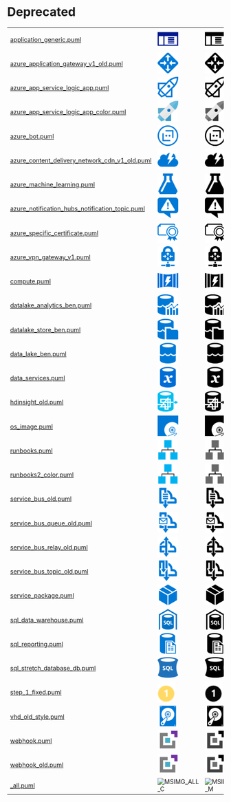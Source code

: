 # Deprecated

|   |   |   |   |
|---|---|---|---|
| [application_generic.puml](application_generic.puml) | ![MSIMG_APPLICATIONGENERIC_C](application_generic.png) | ![MSIMG_APPLICATIONGENERIC_M](application_generic_mono.png) | ![MSIMG_APPLICATIONGENERIC_G](application_generic_gray.png) | 
| [azure_application_gateway_v1_old.puml](azure_application_gateway_v1_old.puml) | ![MSIMG_AZUREAPPLICATIONGATEWAYV1OLD_C](azure_application_gateway_v1_old.png) | ![MSIMG_AZUREAPPLICATIONGATEWAYV1OLD_M](azure_application_gateway_v1_old_mono.png) | ![MSIMG_AZUREAPPLICATIONGATEWAYV1OLD_G](azure_application_gateway_v1_old_gray.png) | 
| [azure_app_service_logic_app.puml](azure_app_service_logic_app.puml) | ![MSIMG_AZUREAPPSERVICELOGICAPP_C](azure_app_service_logic_app.png) | ![MSIMG_AZUREAPPSERVICELOGICAPP_M](azure_app_service_logic_app_mono.png) | ![MSIMG_AZUREAPPSERVICELOGICAPP_G](azure_app_service_logic_app_gray.png) | 
| [azure_app_service_logic_app_color.puml](azure_app_service_logic_app_color.puml) | ![MSIMG_AZUREAPPSERVICELOGICAPPCOLOR_C](azure_app_service_logic_app_color.png) | ![MSIMG_AZUREAPPSERVICELOGICAPPCOLOR_M](azure_app_service_logic_app_color_mono.png) | ![MSIMG_AZUREAPPSERVICELOGICAPPCOLOR_G](azure_app_service_logic_app_color_gray.png) | 
| [azure_bot.puml](azure_bot.puml) | ![MSIMG_AZUREBOT_C](azure_bot.png) | ![MSIMG_AZUREBOT_M](azure_bot_mono.png) | ![MSIMG_AZUREBOT_G](azure_bot_gray.png) | 
| [azure_content_delivery_network_cdn_v1_old.puml](azure_content_delivery_network_cdn_v1_old.puml) | ![MSIMG_AZURECONTENTDELIVERYNETWORKCDNV1OLD_C](azure_content_delivery_network_cdn_v1_old.png) | ![MSIMG_AZURECONTENTDELIVERYNETWORKCDNV1OLD_M](azure_content_delivery_network_cdn_v1_old_mono.png) | ![MSIMG_AZURECONTENTDELIVERYNETWORKCDNV1OLD_G](azure_content_delivery_network_cdn_v1_old_gray.png) | 
| [azure_machine_learning.puml](azure_machine_learning.puml) | ![MSIMG_AZUREMACHINELEARNING_C](azure_machine_learning.png) | ![MSIMG_AZUREMACHINELEARNING_M](azure_machine_learning_mono.png) | ![MSIMG_AZUREMACHINELEARNING_G](azure_machine_learning_gray.png) | 
| [azure_notification_hubs_notification_topic.puml](azure_notification_hubs_notification_topic.puml) | ![MSIMG_AZURENOTIFICATIONHUBSNOTIFICATIONTOPIC_C](azure_notification_hubs_notification_topic.png) | ![MSIMG_AZURENOTIFICATIONHUBSNOTIFICATIONTOPIC_M](azure_notification_hubs_notification_topic_mono.png) | ![MSIMG_AZURENOTIFICATIONHUBSNOTIFICATIONTOPIC_G](azure_notification_hubs_notification_topic_gray.png) | 
| [azure_specific_certificate.puml](azure_specific_certificate.puml) | ![MSIMG_AZURESPECIFICCERTIFICATE_C](azure_specific_certificate.png) | ![MSIMG_AZURESPECIFICCERTIFICATE_M](azure_specific_certificate_mono.png) | ![MSIMG_AZURESPECIFICCERTIFICATE_G](azure_specific_certificate_gray.png) | 
| [azure_vpn_gateway_v1.puml](azure_vpn_gateway_v1.puml) | ![MSIMG_AZUREVPNGATEWAYV1_C](azure_vpn_gateway_v1.png) | ![MSIMG_AZUREVPNGATEWAYV1_M](azure_vpn_gateway_v1_mono.png) | ![MSIMG_AZUREVPNGATEWAYV1_G](azure_vpn_gateway_v1_gray.png) | 
| [compute.puml](compute.puml) | ![MSIMG_COMPUTE_C](compute.png) | ![MSIMG_COMPUTE_M](compute_mono.png) | ![MSIMG_COMPUTE_G](compute_gray.png) | 
| [datalake_analytics_ben.puml](datalake_analytics_ben.puml) | ![MSIMG_DATALAKEANALYTICSBEN_C](datalake_analytics_ben.png) | ![MSIMG_DATALAKEANALYTICSBEN_M](datalake_analytics_ben_mono.png) | ![MSIMG_DATALAKEANALYTICSBEN_G](datalake_analytics_ben_gray.png) | 
| [datalake_store_ben.puml](datalake_store_ben.puml) | ![MSIMG_DATALAKESTOREBEN_C](datalake_store_ben.png) | ![MSIMG_DATALAKESTOREBEN_M](datalake_store_ben_mono.png) | ![MSIMG_DATALAKESTOREBEN_G](datalake_store_ben_gray.png) | 
| [data_lake_ben.puml](data_lake_ben.puml) | ![MSIMG_DATALAKEBEN_C](data_lake_ben.png) | ![MSIMG_DATALAKEBEN_M](data_lake_ben_mono.png) | ![MSIMG_DATALAKEBEN_G](data_lake_ben_gray.png) | 
| [data_services.puml](data_services.puml) | ![MSIMG_DATASERVICES_C](data_services.png) | ![MSIMG_DATASERVICES_M](data_services_mono.png) | ![MSIMG_DATASERVICES_G](data_services_gray.png) | 
| [hdinsight_old.puml](hdinsight_old.puml) | ![MSIMG_HDINSIGHTOLD_C](hdinsight_old.png) | ![MSIMG_HDINSIGHTOLD_M](hdinsight_old_mono.png) | ![MSIMG_HDINSIGHTOLD_G](hdinsight_old_gray.png) | 
| [os_image.puml](os_image.puml) | ![MSIMG_OSIMAGE_C](os_image.png) | ![MSIMG_OSIMAGE_M](os_image_mono.png) | ![MSIMG_OSIMAGE_G](os_image_gray.png) | 
| [runbooks.puml](runbooks.puml) | ![MSIMG_RUNBOOKS_C](runbooks.png) | ![MSIMG_RUNBOOKS_M](runbooks_mono.png) | ![MSIMG_RUNBOOKS_G](runbooks_gray.png) | 
| [runbooks2_color.puml](runbooks2_color.puml) | ![MSIMG_RUNBOOKS2COLOR_C](runbooks2_color.png) | ![MSIMG_RUNBOOKS2COLOR_M](runbooks2_color_mono.png) | ![MSIMG_RUNBOOKS2COLOR_G](runbooks2_color_gray.png) | 
| [service_bus_old.puml](service_bus_old.puml) | ![MSIMG_SERVICEBUSOLD_C](service_bus_old.png) | ![MSIMG_SERVICEBUSOLD_M](service_bus_old_mono.png) | ![MSIMG_SERVICEBUSOLD_G](service_bus_old_gray.png) | 
| [service_bus_queue_old.puml](service_bus_queue_old.puml) | ![MSIMG_SERVICEBUSQUEUEOLD_C](service_bus_queue_old.png) | ![MSIMG_SERVICEBUSQUEUEOLD_M](service_bus_queue_old_mono.png) | ![MSIMG_SERVICEBUSQUEUEOLD_G](service_bus_queue_old_gray.png) | 
| [service_bus_relay_old.puml](service_bus_relay_old.puml) | ![MSIMG_SERVICEBUSRELAYOLD_C](service_bus_relay_old.png) | ![MSIMG_SERVICEBUSRELAYOLD_M](service_bus_relay_old_mono.png) | ![MSIMG_SERVICEBUSRELAYOLD_G](service_bus_relay_old_gray.png) | 
| [service_bus_topic_old.puml](service_bus_topic_old.puml) | ![MSIMG_SERVICEBUSTOPICOLD_C](service_bus_topic_old.png) | ![MSIMG_SERVICEBUSTOPICOLD_M](service_bus_topic_old_mono.png) | ![MSIMG_SERVICEBUSTOPICOLD_G](service_bus_topic_old_gray.png) | 
| [service_package.puml](service_package.puml) | ![MSIMG_SERVICEPACKAGE_C](service_package.png) | ![MSIMG_SERVICEPACKAGE_M](service_package_mono.png) | ![MSIMG_SERVICEPACKAGE_G](service_package_gray.png) | 
| [sql_data_warehouse.puml](sql_data_warehouse.puml) | ![MSIMG_SQLDATAWAREHOUSE_C](sql_data_warehouse.png) | ![MSIMG_SQLDATAWAREHOUSE_M](sql_data_warehouse_mono.png) | ![MSIMG_SQLDATAWAREHOUSE_G](sql_data_warehouse_gray.png) | 
| [sql_reporting.puml](sql_reporting.puml) | ![MSIMG_SQLREPORTING_C](sql_reporting.png) | ![MSIMG_SQLREPORTING_M](sql_reporting_mono.png) | ![MSIMG_SQLREPORTING_G](sql_reporting_gray.png) | 
| [sql_stretch_database_db.puml](sql_stretch_database_db.puml) | ![MSIMG_SQLSTRETCHDATABASEDB_C](sql_stretch_database_db.png) | ![MSIMG_SQLSTRETCHDATABASEDB_M](sql_stretch_database_db_mono.png) | ![MSIMG_SQLSTRETCHDATABASEDB_G](sql_stretch_database_db_gray.png) | 
| [step_1_fixed.puml](step_1_fixed.puml) | ![MSIMG_STEP1FIXED_C](step_1_fixed.png) | ![MSIMG_STEP1FIXED_M](step_1_fixed_mono.png) | ![MSIMG_STEP1FIXED_G](step_1_fixed_gray.png) | 
| [vhd_old_style.puml](vhd_old_style.puml) | ![MSIMG_VHDOLDSTYLE_C](vhd_old_style.png) | ![MSIMG_VHDOLDSTYLE_M](vhd_old_style_mono.png) | ![MSIMG_VHDOLDSTYLE_G](vhd_old_style_gray.png) | 
| [webhook.puml](webhook.puml) | ![MSIMG_WEBHOOK_C](webhook.png) | ![MSIMG_WEBHOOK_M](webhook_mono.png) | ![MSIMG_WEBHOOK_G](webhook_gray.png) | 
| [webhook_old.puml](webhook_old.puml) | ![MSIMG_WEBHOOKOLD_C](webhook_old.png) | ![MSIMG_WEBHOOKOLD_M](webhook_old_mono.png) | ![MSIMG_WEBHOOKOLD_G](webhook_old_gray.png) | 
| [_all.puml](_all.puml) | ![MSIMG_ALL_C](_all.png) | ![MSIMG_ALL_M](_all_mono.png) | ![MSIMG_ALL_G](_all_gray.png) | 
